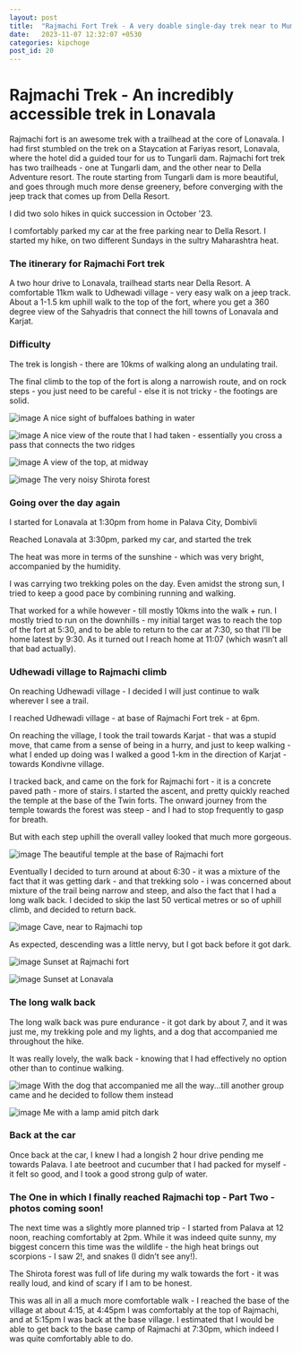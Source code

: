 ```yaml
---
layout: post
title:  "Rajmachi Fort Trek - A very doable single-day trek near to Mumbai"
date:   2023-11-07 12:32:07 +0530
categories: kipchoge
post_id: 20
---
```


# Rajmachi Trek - An incredibly accessible trek in Lonavala

Rajmachi fort is an awesome trek with a trailhead at the core of Lonavala. I had first stumbled on the trek on a Staycation at Fariyas resort, Lonavala, where the hotel did a guided tour for us to Tungarli dam. Rajmachi fort trek has two trailheads - one at Tungarli dam, and the other near to Della Adventure resort. The route starting from Tungarli dam is more beautiful, and goes through much more dense greenery, before converging with the jeep track that comes up from Della Resort.

I did two solo hikes in quick succession in October '23. 

I comfortably parked my car at the free parking near to Della Resort. I started my hike, on two different Sundays in the sultry Maharashtra heat.

### The itinerary for Rajmachi Fort trek

A two hour drive to Lonavala, trailhead starts near Della Resort. A comfortable 11km walk to Udhewadi village - very easy walk on a jeep track. About a 1-1.5 km uphill walk to the top of the fort, where you get a 360 degree view of the Sahyadris that connect the hill towns of Lonavala and Karjat.

### Difficulty

The trek is longish - there are 10kms of walking along an undulating trail.

The final climb to the top of the fort is along a narrowish route, and on rock steps - you just need to be careful - else it is not tricky - the footings are solid.

![image](/assets/images/rajmachi/buffalos-water-rajmachi.webp)
A nice sight of buffaloes bathing in water


![image](/assets/images/rajmachi/kaataldhar-waterfall.webp)
A nice view of the route that I had taken - essentially you cross a pass that connects the two ridges

![image](/assets/images/rajmachi/fort-at-midday.webp)
A view of the top, at midway



![image](/assets/images/rajmachi/shirota-forest.webp)
The very noisy Shirota forest

### Going over the day again

I started for Lonavala at 1:30pm from home in Palava City, Dombivli

Reached Lonavala at 3:30pm, parked my car, and started the trek

The heat was more in terms of the sunshine - which was very bright, accompanied by the humidity. 

I was carrying two trekking poles on the day. Even amidst the strong sun, I tried to keep a good pace by combining running and walking. 

That worked for a while however - till mostly 10kms into the walk + run. I mostly tried to run on the downhills - my initial target was to reach the top of the fort at 5:30, and to be able to return to the car at 7:30, so that I’ll be home latest by 9:30. As it turned out I reach home at 11:07 (which wasn’t all that bad actually).

### Udhewadi village to Rajmachi climb

On reaching Udhewadi village -  I decided I will just continue to walk wherever I see a trail.

I reached Udhewadi village - at base of Rajmachi Fort trek - at 6pm. 

On reaching the village, I took the trail towards Karjat - that was a stupid move, that came from a sense of being in a hurry, and just to keep walking - what I ended up doing was I walked a good 1-km in the direction of Karjat - towards Kondivne village.

I tracked back, and came on the fork for Rajmachi fort - it is a concrete paved path - more of stairs. I started the ascent, and pretty quickly reached the temple at the base of the Twin forts. The onward journey from the temple towards the forest was steep - and I had to stop frequently to gasp for breath.

But with each step uphill the overall valley looked that much more gorgeous. 

![image](/assets/images/rajmachi/at-base-of-rajmachi.webp)
The beautiful temple at the base of Rajmachi fort

Eventually I decided to turn around at about 6:30 - it was a mixture of the fact that it was getting dark - and that trekking solo - i was concerned about mixture of the trail being narrow and steep, and also the fact that I had a long walk back. I decided to skip the last 50 vertical metres or so of uphill climb, and decided to return back.

![image](/assets/images/rajmachi/cave-at-rajmachi.webp)
Cave, near to Rajmachi top

As expected, descending was a little nervy, but I got back before it got dark.

![image](/assets/images/rajmachi/sunset-rajmachi.webp)
Sunset at Rajmachi fort

![image](/assets/images/rajmachi/sunset-lonavala.webp)
Sunset at Lonavala

### The long walk back

The long walk back was pure endurance - it got dark by about 7, and it was just me, my trekking pole and my lights, and a dog that accompanied me throughout the hike.

It was really lovely, the walk back - knowing that I had effectively no option other than to continue walking.

![image](/assets/images/rajmachi/dog-that-gave-me-company.webp)
With the dog that accompanied me all the way...till another group came and he decided to follow them instead

![image](/assets/images/rajmachi/me-with-lamp-pitch-dark-lonavala.webp)
Me with a lamp amid pitch dark

### Back at the car

Once back at the car, I knew I had a longish 2 hour drive pending me towards Palava. I ate beetroot and cucumber that I had packed for myself - it felt so good, and I took a good strong gulp of water. 

### The One in which I finally reached Rajmachi top - Part Two - photos coming soon!

The next time was a slightly more planned trip - I started from Palava at 12 noon, reaching comfortably at 2pm. While it was indeed quite sunny, my biggest concern this time was the wildlife - the high heat brings out scorpions - I saw 2!, and snakes (I didn’t see any!).

The Shirota forest was full of life during my walk towards the fort - it was really loud, and kind of scary if I am to be honest. 

This was all in all a much more comfortable walk - I reached the base of the village at about 4:15, at 4:45pm I was comfortably at the top of Rajmachi, and at 5:15pm I was back at the base village. I estimated that I would be able to get back to the base camp of Rajmachi at 7:30pm, which indeed I was quite comfortably able to do.